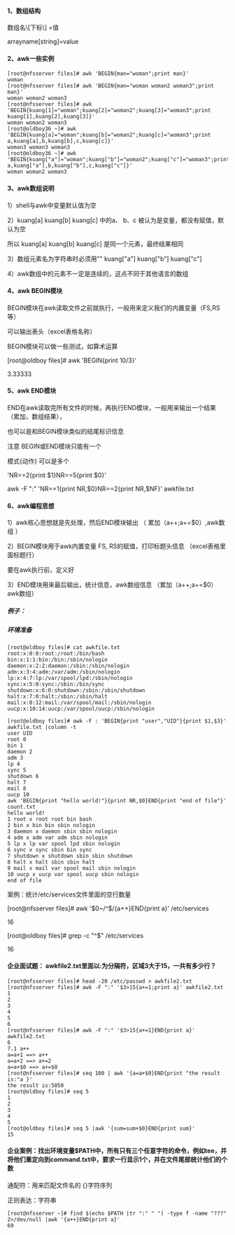 #### 1、数组结构

数组名\\[下标\\] =值

arrayname\[string\]=value

#### 2、awk一些实例

```
[root@nfsserver files]# awk 'BEGIN{man="woman";print man}'
woman
[root@nfsserver files]# awk 'BEGIN{man="woman woman2 woman3";print man}'
woman woman2 woman3
[root@nfsserver files]# awk 'BEGIN{kuang[1]="woman";kuang[2]="woman2";kuang[3]="woman3";print kuang[1],kuang[2],kuang[3]}'
woman woman2 woman3
[root@oldboy36 ~]# awk 'BEGIN{kuang[a]="woman";kuang[b]="woman2";kuang[c]="woman3";print a,kuang[a],b,kuang[b],c,kuang[c]}'
woman3 woman3 woman3
[root@oldboy36 ~]# awk 'BEGIN{kuang["a"]="woman";kuang["b"]="woman2";kuang["c"]="woman3";print a,kuang["a"],b,kuang["b"],c,kuang["c"]}'
woman woman2 woman3
```

#### 3、awk数组说明

1）shell与awk中变量默认值为空

2）kuang\[a\] kuang\[b\] kuang\[c\] 中的a、 b、c 被认为是变量，都没有赋值，默认为空

所以 kuang\[a\] kuang\[b\] kuang\[c\] 是同一个元素，最终结果相同

3）数组元素名为字符串时必须用"" kuang\["a"\] kuang\["b"\] kuang\["c"\]

4）awk数组中的元素不一定是连续的，这点不同于其他语言的数组

#### 4、awk BEGIN模块

BEGIN模块在awk读取文件之前就执行，一般用来定义我们的内置变量（FS,RS等）

可以输出表头（excel表格名称）

BEGIN模块可以做一些测试，如算术运算

\[root@oldboy files\]\# awk 'BEGIN{print 10/3}'

3.33333

#### 5、awk END模块

END在awk读取完所有文件的时候，再执行END模块，一般用来输出一个结果（累加，数组结果），

也可以是和BEGIN模块类似的结尾标识信息

注意 BEGIN或END模块只能有一个

模式{动作} 可以是多个

'NR==2{print $1}NR==5{print $0}'

awk -F ":" 'NR==1{print NR,$0}NR==2{print NR,$NF}' awkfile.txt

#### 6、awk编程思想

1）awk核心思想就是先处理，然后END模块输出 （ 累加（a++;a+=$0）,awk数组 ）

2）BEGIN模块用于awk内置变量 FS, RS的赋值，打印标题头信息 （excel表格里面标题行）

要在awk执行前，定义好

3）END模块用来最后输出，统计信息，awk数组信息 （累加（a++;a+=$0） awk数组）

##### 例子：

##### 环境准备

```
[root@oldboy files]# cat awkfile.txt
root:x:0:0:root:/root:/bin/bash
bin:x:1:1:bin:/bin:/sbin/nologin
daemon:x:2:2:daemon:/sbin:/sbin/nologin
adm:x:3:4:adm:/var/adm:/sbin/nologin
lp:x:4:7:lp:/var/spool/lpd:/sbin/nologin
sync:x:5:0:sync:/sbin:/bin/sync
shutdown:x:6:0:shutdown:/sbin:/sbin/shutdown
halt:x:7:0:halt:/sbin:/sbin/halt
mail:x:8:12:mail:/var/spool/mail:/sbin/nologin
uucp:x:10:14:uucp:/var/spool/uucp:/sbin/nologin
```

```
[root@oldboy files]# awk -F : 'BEGIN{print "user","UID"}{print $1,$3}' awkfile.txt |column -t
user UID
root 0
bin 1
daemon 2
adm 3
lp 4
sync 5
shutdown 6
halt 7
mail 8
uucp 10
awk 'BEGIN{print "hello world!"}{print NR,$0}END{print "end of file"}' count.txt
hello world!
1 root x root root bin bash
2 bin x bin bin sbin nologin
3 daemon x daemon sbin sbin nologin
4 adm x adm var adm sbin nologin
5 lp x lp var spool lpd sbin nologin
6 sync x sync sbin bin sync
7 shutdown x shutdown sbin sbin shutdown
8 halt x halt sbin sbin halt
9 mail x mail var spool mail sbin nologin
10 uucp x uucp var spool uucp sbin nologin
end of file
```



案例：统计/etc/services文件里面的空行数量

\[root@nfsserver files\]\# awk '$0~/^$/{a++}END{print a}' /etc/services

16

\[root@oldboy files\]\# grep -c "^$" /etc/services

16

#### 企业面试题： awkfile2.txt里面以:为分隔符，区域3大于15，一共有多少行？

```
[root@nfsserver files]# head -20 /etc/passwd > awkfile2.txt
[root@nfsserver files]# awk -F ":" '$3>15{a+=1;print a}' awkfile2.txt
1
2
3
4
5
6
[root@nfsserver files]# awk -F ":" '$3>15{a+=1}END{print a}' awkfile2.txt
6
7.1 a++
a=a+1 ==> a++
a=a+2 ==> a+=2
a=a+$0 ==> a+=$0
[root@nfsserver files]# seq 100 | awk '{a=a+$0}END{print "the result is:"a }'
the result is:5050
[root@oldboy files]# seq 5
1
2
3
4
5
[root@oldboy files]# seq 5 |awk '{sum=sum+$0}END{print sum}'
15
```

#### 企业案例：找出环境变量$PATH中，所有只有三个任意字符的命令，例如tee，并将他们重定向到command.txt中，要求一行显示1个，并在文件尾部统计他们的个数

通配符：用来匹配文件名的 {}字符序列

正则表达：字符串

```
[root@nfsserver ~]# find $(echo $PATH |tr ":" " ") -type f -name "???" 2>/dev/null |awk '{a++}END{print a}'
69
```



